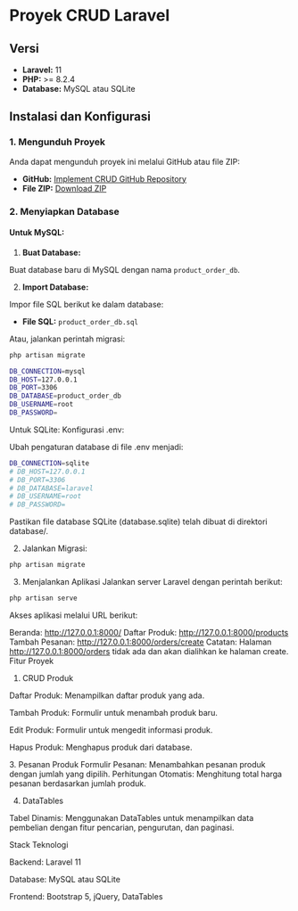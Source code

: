 # Proyek CRUD Laravel

## Versi

- **Laravel:** 11
- **PHP:** >= 8.2.4
- **Database:** MySQL atau SQLite

## Instalasi dan Konfigurasi

### 1. Mengunduh Proyek

Anda dapat mengunduh proyek ini melalui GitHub atau file ZIP:

- **GitHub:** [Implement CRUD GitHub Repository](https://github.com/Gumillar88/implement-crud.git)
- **File ZIP:** [Download ZIP](https://drive.google.com/drive/folders/1hQ4-ud63Hscka6Bb8lGWDawfFPaww-UT?usp=sharing)

### 2. Menyiapkan Database

#### **Untuk MySQL:**

1. **Buat Database:**

Buat database baru di MySQL dengan nama `product_order_db`.

2. **Import Database:**

Impor file SQL berikut ke dalam database:

- **File SQL:** `product_order_db.sql`

Atau, jalankan perintah migrasi:

```bash
php artisan migrate
```

```bash
DB_CONNECTION=mysql
DB_HOST=127.0.0.1
DB_PORT=3306
DB_DATABASE=product_order_db
DB_USERNAME=root
DB_PASSWORD=
```

Untuk SQLite:
Konfigurasi .env:

Ubah pengaturan database di file .env menjadi:

```bash
DB_CONNECTION=sqlite
# DB_HOST=127.0.0.1
# DB_PORT=3306
# DB_DATABASE=laravel
# DB_USERNAME=root
# DB_PASSWORD=
```
Pastikan file database SQLite (database.sqlite) telah dibuat di direktori database/.

2. Jalankan Migrasi:

```bash
php artisan migrate
```

3. Menjalankan Aplikasi
Jalankan server Laravel dengan perintah berikut:

```bash
php artisan serve
```

Akses aplikasi melalui URL berikut:

Beranda: http://127.0.0.1:8000/
Daftar Produk: http://127.0.0.1:8000/products
Tambah Pesanan: http://127.0.0.1:8000/orders/create
Catatan: Halaman http://127.0.0.1:8000/orders tidak ada dan akan dialihkan ke halaman create.
<br>
Fitur Proyek
1. CRUD Produk
<p>
Daftar Produk: Menampilkan daftar produk yang ada.    
</p>
<p>
Tambah Produk: Formulir untuk menambah produk baru.
</p>
<p>
Edit Produk: Formulir untuk mengedit informasi produk.
</p>
<p>
Hapus Produk: Menghapus produk dari database.
</p>
3. Pesanan Produk
Formulir Pesanan: Menambahkan pesanan produk dengan jumlah yang dipilih.
Perhitungan Otomatis: Menghitung total harga pesanan berdasarkan jumlah produk.

4. DataTables
<p>
Tabel Dinamis: Menggunakan DataTables untuk menampilkan data pembelian dengan fitur pencarian, pengurutan, dan paginasi.
</p>
<p>
Stack Teknologi
</p>
<p>
Backend: Laravel 11
</p>
<p>
Database: MySQL atau SQLite
</p>
<p>
    Frontend: Bootstrap 5, jQuery, DataTables
</p>
